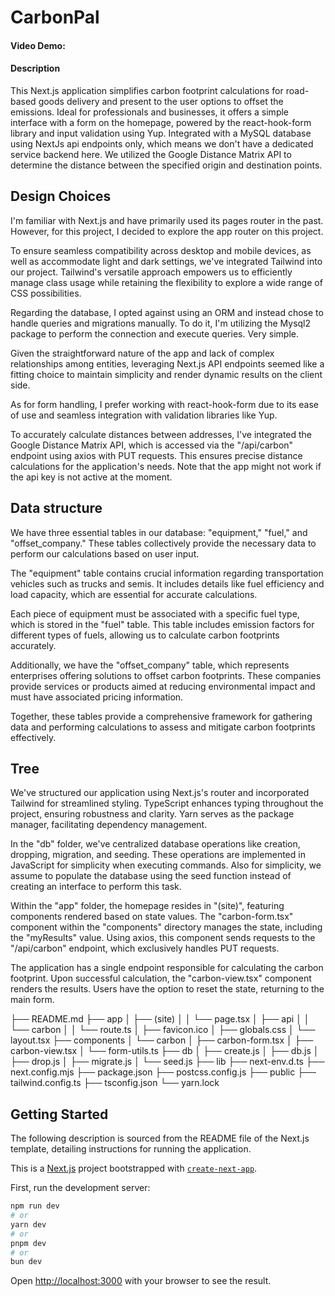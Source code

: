 # CarbonPal

#### Video Demo: <URL HERE>

#### Description

This Next.js application simplifies carbon footprint calculations for road-based goods delivery and present to the user options to offset the emissions. Ideal for professionals and businesses, it offers a simple interface with a form on the homepage, powered by the react-hook-form library and input validation using Yup. Integrated with a MySQL database using NextJs api endpoints only, which means we don't have a dedicated service backend here. We utilized the Google Distance Matrix API to determine the distance between the specified origin and destination points. 

## Design Choices

I'm familiar with Next.js and have primarily used its pages router in the past. However, for this project, I decided to explore the app router on this project.

To ensure seamless compatibility across desktop and mobile devices, as well as accommodate light and dark settings, we've integrated Tailwind into our project. Tailwind's versatile approach empowers us to efficiently manage class usage while retaining the flexibility to explore a wide range of CSS possibilities.

Regarding the database, I opted against using an ORM and instead chose to handle queries and migrations manually. To do it, I'm utilizing the Mysql2 package to perform the connection and execute queries. Very simple.

Given the straightforward nature of the app and lack of complex relationships among entities, leveraging Next.js API endpoints seemed like a fitting choice to maintain simplicity and render dynamic results on the client side.

As for form handling, I prefer working with react-hook-form due to its ease of use and seamless integration with validation libraries like Yup.

To accurately calculate distances between addresses, I've integrated the Google Distance Matrix API, which is accessed via the "/api/carbon" endpoint using axios with PUT requests. This ensures precise distance calculations for the application's needs. Note that the app might not work if the api key is not active at the moment.

## Data structure

We have three essential tables in our database: "equipment," "fuel," and "offset_company." These tables collectively provide the necessary data to perform our calculations based on user input.

The "equipment" table contains crucial information regarding transportation vehicles such as trucks and semis. It includes details like fuel efficiency and load capacity, which are essential for accurate calculations.

Each piece of equipment must be associated with a specific fuel type, which is stored in the "fuel" table. This table includes emission factors for different types of fuels, allowing us to calculate carbon footprints accurately.

Additionally, we have the "offset_company" table, which represents enterprises offering solutions to offset carbon footprints. These companies provide services or products aimed at reducing environmental impact and must have associated pricing information.

Together, these tables provide a comprehensive framework for gathering data and performing calculations to assess and mitigate carbon footprints effectively.

## Tree

We've structured our application using Next.js's router and incorporated Tailwind for streamlined styling. TypeScript enhances typing throughout the project, ensuring robustness and clarity. Yarn serves as the package manager, facilitating dependency management.

In the "db" folder, we've centralized database operations like creation, dropping, migration, and seeding. These operations are implemented in JavaScript for simplicity when executing commands. Also for simplicity, we assume to populate the database using the seed function instead of creating an interface to perform this task.

Within the "app" folder, the homepage resides in "(site)", featuring components rendered based on state values. The "carbon-form.tsx" component within the "components" directory manages the state, including the "myResults" value. Using axios, this component sends requests to the "/api/carbon" endpoint, which exclusively handles PUT requests.

The application has a single endpoint responsible for calculating the carbon footprint. Upon successful calculation, the "carbon-view.tsx" component renders the results. Users have the option to reset the state, returning to the main form.

├── README.md
├── app
│   ├── (site)
│   │   └── page.tsx
│   ├── api
│   │   └── carbon
│   │       └── route.ts
│   ├── favicon.ico
│   ├── globals.css
│   └── layout.tsx
├── components
│   └── carbon
│       ├── carbon-form.tsx
│       ├── carbon-view.tsx
│       └── form-utils.ts
├── db
│   ├── create.js
│   ├── db.js
│   ├── drop.js
│   ├── migrate.js
│   └── seed.js
├── lib
├── next-env.d.ts
├── next.config.mjs
├── package.json
├── postcss.config.js
├── public
├── tailwind.config.ts
├── tsconfig.json
└── yarn.lock


## Getting Started

The following description is sourced from the README file of the Next.js template, detailing instructions for running the application.

This is a [Next.js](https://nextjs.org/) project bootstrapped with [`create-next-app`](https://github.com/vercel/next.js/tree/canary/packages/create-next-app).

First, run the development server:

```bash
npm run dev
# or
yarn dev
# or
pnpm dev
# or
bun dev
```

Open [http://localhost:3000](http://localhost:3000) with your browser to see the result.